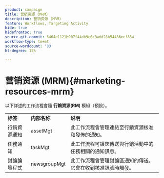 ```yaml
---
product: campaign
title: 营销资源 (MRM)
description: 营销资源 (MRM)
feature: Workflows, Targeting Activity
hide: true
hidefromtoc: true
source-git-commit: 6464e1121b907f44db9c0c3add28b54486ecf834
workflow-type: tm+mt
source-wordcount: '83'
ht-degree: 15%

---
```



# 营销资源 (MRM){#marketing-resources-mrm}

以下詳述的工作流程會隨 **行銷資源(RM)** 模組（預設）。

<table> 
 <tbody> 
  <tr> 
   <td> <strong>标签</strong><br /> </td> 
   <td> <strong>内部名称</strong><br /> </td> 
   <td> <strong>说明</strong><br /> </td> 
  </tr> 
  <tr> 
   <td> <span class="uicontrol">行銷資源通知</span> <br /> </td> 
   <td> <span class="uicontrol">assetMgt</span> <br /> </td> 
   <td> 此工作流程會管理連結至行銷資源核准和發佈的通知。 <br /> </td> 
  </tr> 
  <tr> 
   <td> <span class="uicontrol">任務通知</span> <br /> </td> 
   <td> <span class="uicontrol">taskMgt</span> <br /> </td> 
   <td> 此工作流程可讓您傳送與行銷活動中的任務相關的通知訊息。<br /> </td> 
  </tr> 
  <tr> 
   <td> <span class="uicontrol">討論論壇程式</span> <br /> </td> 
   <td> <span class="uicontrol">newsgroupMgt</span> <br /> </td> 
   <td> 此工作流程會管理討論區通知的傳送。 它會在收到核准訊號時觸發。<br /> </td> 
  </tr> 
 </tbody> 
</table>


